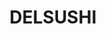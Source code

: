 ---
layout: place
title: "DELSUSHI"
permalink: /california/la-jolla/delsushi.html
stateAbbr: CA
stateName: California
cityName: La Jolla
seo:
  name: "DELSUSHI"
  type: Restaurant
  links: https://www.delsushiorder.com/
description: "Focused menu of sushi rolls from basic to deluxe offered for takeout or delivery only. DELSUSHI serves delicious sushi in La Jolla, California. Try fresh Japanese dishes for a great dining experience. Available for takeout, delivery, lunch, and dinner."
place_id: ChIJZwtuB84G3IARWhwYN_9SiQs
photos:
  - name: >-
      places/ChIJZwtuB84G3IARWhwYN_9SiQs/photos/AeeoHcIBHpcebNtKgWU1Gn2iQ0DVxnz_aTdg5Vfk0RhexLf3oqbVG5bSpS_yUKCWnZ2DvEOmw1B-VupWSef3DtZkCOfIrJvmVQshHs7xMpE5RmYxqCDRR-n7VRg9o8Tex_ik_juln5yB_ymRIWmy4mYKA-u_Qceq1B7Af6q0aSHHvHQ6K6wYcsU662gX2WA0BDJGtU_K-4alEnDYvQBxfKbwaiDzssdb2AYyewYL8LcPVhxVtZ5HHdTSFDpsqQt6rgxuRW4RMZV6PmiBmEC9SLjhs6cMujNtsh01ZX1DmEk41vgY4rF4QeJisrr_oUwWOAy9feoT14H0bj6Gr7qxV2EJ91IpCzo_uvReBdow3aVnIcV6Nc-Oa2T-4VejgNcMoPhAu1u_Flkf9DiDRsWcUMXMfAjF3uwaO9q1_NY_6NJKFS3Akg
    widthPx: 1704
    heightPx: 1211
    authorAttributions:
      - displayName: Adha Fawwaz
        uri: https://maps.google.com/maps/contrib/100057273569564257669
        photoUri: >-
          https://lh3.googleusercontent.com/a-/ALV-UjVhFbsaYfIvYmf_0AdDhfuVxmJ-ezWBAq20Wc-bgbVO19WLI2T-=s100-p-k-no-mo
    flagContentUri: >-
      https://www.google.com/local/imagery/report/?cb_client=maps_api_places.places_api&image_key=!1e10!2sCIHM0ogKEICAgMCI6_b7GQ&hl=en-US
    googleMapsUri: >-
      https://www.google.com/maps/place//data=!3m4!1e2!3m2!1sCIHM0ogKEICAgMCI6_b7GQ!2e10!4m2!3m1!1s0x80dc06ce076e0b67:0xb8952ff37181c5a
  - name: >-
      places/ChIJZwtuB84G3IARWhwYN_9SiQs/photos/AeeoHcJhuf94z1-ycj4yVu6iNp02T9IP-edGrjWjAznuuRdYiJ9ZQlg0fzHu86YX-xVAwgvch-vIWURAqF-6Lzg_IPjlZ4_OeAgbdR98CIqDjZZAWVwAKzK0fLcvYSj8jx27aIkjT93fplCwRl5JgEhFevMmSKFT0OBpeoEOi-3Ng03b-A4lK2ENLZdJrsmuv1sdx4mTqu1ee45nAKlXjIvYbXzhaIcNDVFWbgcHQM0qVL0f4ksX9k-ol9CsRW-jNeztmlBRbF6lMsakNACe7nYPwn2I5Y83KrgxWo-L_s188Chklg
    widthPx: 3024
    heightPx: 4032
    authorAttributions:
      - displayName: DELSUSHI
        uri: https://maps.google.com/maps/contrib/112473521463271839851
        photoUri: >-
          https://lh3.googleusercontent.com/a/ACg8ocIq9KPuBeMVdjyJRVGfxsahlQEjd3BX0Hf73uJkmBWTVP5E_g=s100-p-k-no-mo
    flagContentUri: >-
      https://www.google.com/local/imagery/report/?cb_client=maps_api_places.places_api&image_key=!1e10!2sAF1QipNpl-FWdSPEOFWOXJy5ZIOFHh373DNai75SfqC_&hl=en-US
    googleMapsUri: >-
      https://www.google.com/maps/place//data=!3m4!1e2!3m2!1sAF1QipNpl-FWdSPEOFWOXJy5ZIOFHh373DNai75SfqC_!2e10!4m2!3m1!1s0x80dc06ce076e0b67:0xb8952ff37181c5a
  - name: >-
      places/ChIJZwtuB84G3IARWhwYN_9SiQs/photos/AeeoHcJq5Qo09AZJx1eFmKz_Y-UcQ8YcTHvpj-YLLyy8lMxvDUodqP0kYFCc-9yCGOEIIbxCJa18jHvdTU8O6nX2bjBZs50_E8FJqotcU6zQW_yIvcQXQw5B65rX5N-C3As1Wa66Dbrf-y3PlAo0WnlxtoSR0JCdmpL_57bZslvdqXwdAlui6UQXlyvTBjOuPoWKDqwE2uBwcMX8g0hnpfhrPeVtTp0mHMadvf-QSKh_34wxzCP11VcgdclAdpX8m2stAIh1nvxl7ECoaj1jtFK316scDF6-1_kw-P-3IpQVnHFkqfZ70LAP_8FkOyzvyXBFm-2jk6F92O3tdsjoP9HjXilfTHh0HlKfuUeGak0gI0KmScN8dA8PxHMyZlD7f3NHd3uxkqoOeKh8MuqmeVXWKIcRilS0m-kFbNv9aVh_tQFJAiI
    widthPx: 3024
    heightPx: 4032
    authorAttributions:
      - displayName: Dee
        uri: https://maps.google.com/maps/contrib/118388980036689736251
        photoUri: >-
          https://lh3.googleusercontent.com/a-/ALV-UjXVeMOYdfBcqVu2j6C2pbj5a_Sw99i0QVICEW4xWxQ6-VzF9geR=s100-p-k-no-mo
    flagContentUri: >-
      https://www.google.com/local/imagery/report/?cb_client=maps_api_places.places_api&image_key=!1e10!2sCIHM0ogKEICAgID2mbGLnAE&hl=en-US
    googleMapsUri: >-
      https://www.google.com/maps/place//data=!3m4!1e2!3m2!1sCIHM0ogKEICAgID2mbGLnAE!2e10!4m2!3m1!1s0x80dc06ce076e0b67:0xb8952ff37181c5a
  - name: >-
      places/ChIJZwtuB84G3IARWhwYN_9SiQs/photos/AeeoHcI84aVnf4glIYtBRyNGK9gNgzeok9AERU5nzZ6u6JXgUl1qZMDvDa1lLUsXcUD0CngOs6Q0jV03xg2ee8jZ4vd9Z9VFSwhBn_zmoUawCWmy9bst8NMa-3pUl6huRGJtQg4GK8lQNEo0ReagB9wTDYMj8qWsaIXrOyvqMYTZjK10pjAHo_4gSP1YMh0RgU3FIUXBZ-B440TfpWazlCnaONLKkbb3Tg05ta3EAXXmbinAQUrh2hocHLmF0AVq5eqdI_Uw3c1-xET8mG-uhRaR3TnakJAE1qDFSpSlUdrd0vPPJg
    widthPx: 3024
    heightPx: 4032
    authorAttributions:
      - displayName: DELSUSHI
        uri: https://maps.google.com/maps/contrib/112473521463271839851
        photoUri: >-
          https://lh3.googleusercontent.com/a/ACg8ocIq9KPuBeMVdjyJRVGfxsahlQEjd3BX0Hf73uJkmBWTVP5E_g=s100-p-k-no-mo
    flagContentUri: >-
      https://www.google.com/local/imagery/report/?cb_client=maps_api_places.places_api&image_key=!1e10!2sAF1QipNKcMt7TsLhmsd6cjZ2vGSlD4T_gMAtNJtT4k8H&hl=en-US
    googleMapsUri: >-
      https://www.google.com/maps/place//data=!3m4!1e2!3m2!1sAF1QipNKcMt7TsLhmsd6cjZ2vGSlD4T_gMAtNJtT4k8H!2e10!4m2!3m1!1s0x80dc06ce076e0b67:0xb8952ff37181c5a
  - name: >-
      places/ChIJZwtuB84G3IARWhwYN_9SiQs/photos/AeeoHcJQIi57kczfTiv4_qvHonyhqcBVVGHgG1tgsZEhKdSSEYETAY6wJfm4FqxMv48lGJKeNNHD5F1MoNX5k00Ay_httojF7dWTlaRYqvKD55JsVaNdcxpXn_FCFNvKkuo_p51MeHg8VxooWx9JQR8vwvEochB6XLKPSJwyi7vjOBzXZgMJa55GEVcLOueYk-0tlbU6XUdIBMPjCCq-2AT5FyU9bCHXY-M_LxXfeKhHYHbHknX2wMHBGIoaB5UdPw3zdXu5JqAHjKMyAlxhDQhyF-0aQe4svjzPUDMtXUD1Omw7lMUm5TywUmomYuyqQL_bHQlsEZzXAf2MTFZf34Q_3tHtAYt-MIBqz3U0nmfeesUQQiKUiot1etvLBUY_7dvLxjk4HwXBJnjeogapTvfE1UuPfe2U2IGHEezJRsn5C12qzL2T
    widthPx: 3000
    heightPx: 4000
    authorAttributions:
      - displayName: Adrian Jao
        uri: https://maps.google.com/maps/contrib/103088095803608805457
        photoUri: >-
          https://lh3.googleusercontent.com/a/ACg8ocIb-5VpVLYJc0aGV9QOGC6uYsl6cgyjZXpR9t36meEKfviu3g=s100-p-k-no-mo
    flagContentUri: >-
      https://www.google.com/local/imagery/report/?cb_client=maps_api_places.places_api&image_key=!1e10!2sCIHM0ogKEICAgICbuZPI9wE&hl=en-US
    googleMapsUri: >-
      https://www.google.com/maps/place//data=!3m4!1e2!3m2!1sCIHM0ogKEICAgICbuZPI9wE!2e10!4m2!3m1!1s0x80dc06ce076e0b67:0xb8952ff37181c5a
  - name: >-
      places/ChIJZwtuB84G3IARWhwYN_9SiQs/photos/AeeoHcJ6S2Xq7ET9an-8njZGS5zaJrfD27wtSQ7QehgnSZ4jgIl93796ngtD1sY8yC27kM_CYabLy3AMZX7Cv74LX7EpEIPJQfU134auU5sEYAA3_n8HZ8QddfPXdBWG7nbaCZ_fQM8J1CP258RwmJenX2Nln9ZKQsxUuUmVx81jd5OtvqbH7vtwV2ncj0ZUrMEEOarAweYcgTrelrd07X28TuOk6cTY_TwF_8Ei32K9jp_HaqMP6rDWV0jLM7L9uYp_1un0V9HUykUAPW8rAD-MSz2bcVtHNskF02oaXZQro46ikKkUoCXPFwHkiY4GgJcqYP_4qz5U18ab9tMrlGMJ3JAOzR5ZJoP-O9Fjeft9TfSkZt6hHwkOwJc_K828urnqfwL--HyaU31mnSAZvCBvfJ0AYqu3XUFYoxNnctgEkhM
    widthPx: 4032
    heightPx: 3024
    authorAttributions:
      - displayName: Arkadiy Berezinets
        uri: https://maps.google.com/maps/contrib/104288987126684074987
        photoUri: >-
          https://lh3.googleusercontent.com/a-/ALV-UjVv8n5L6qsXll44FG-hhFBxQaZgfWTloIPD2kN_LLBJM2UyAd8B=s100-p-k-no-mo
    flagContentUri: >-
      https://www.google.com/local/imagery/report/?cb_client=maps_api_places.places_api&image_key=!1e10!2sCIHM0ogKEICAgID7-IGNHQ&hl=en-US
    googleMapsUri: >-
      https://www.google.com/maps/place//data=!3m4!1e2!3m2!1sCIHM0ogKEICAgID7-IGNHQ!2e10!4m2!3m1!1s0x80dc06ce076e0b67:0xb8952ff37181c5a
  - name: >-
      places/ChIJZwtuB84G3IARWhwYN_9SiQs/photos/AeeoHcLsq0OZGK7Zwkgm0Xk6D4juYVkkn782HsCMCUQIh96ayUtmUcHLSdX8FKlDKoLN7jXOHbQFgh66cSDrAHPvpAiCbg4eLPJsZTWHwUBhdC2IE7ANYkFp1pGiRKBsLZpggrojZcKQuGP7m6hZjJPeLacU4_A9-530TlGQ8Yt9jD_aBEBJPdCjK6FsSV5D4Cksu96l6fzsYJ5mmlNagJ9BHglPfQq2-0Z-iQM4shjsYryjjc3UfQwnb07dcWO-JcKmGzlVSPmCeGqsDiICCaT4yD_4-UDIeEuB2DoeGh1ZD4zgbKc9qaM2eDax12c4XI1w8J2lCYOCkMQUi2MVes9_lNkKaV7Nr1RLHL6kH04Lov5xULVW3fdfpTd9Mudg7yFFbu5CnT93VFl8TocsMYBKs9l2LtGc9c-PMHSjIynim-gHkA
    widthPx: 3024
    heightPx: 3604
    authorAttributions:
      - displayName: Anna
        uri: https://maps.google.com/maps/contrib/102582855670143112013
        photoUri: >-
          https://lh3.googleusercontent.com/a/ACg8ocLhEFYi1-TtcOTT1JdPsc0qOuUzWM2TiW3DmYUMhrAIMd_1ew=s100-p-k-no-mo
    flagContentUri: >-
      https://www.google.com/local/imagery/report/?cb_client=maps_api_places.places_api&image_key=!1e10!2sCIHM0ogKEICAgIC715akXg&hl=en-US
    googleMapsUri: >-
      https://www.google.com/maps/place//data=!3m4!1e2!3m2!1sCIHM0ogKEICAgIC715akXg!2e10!4m2!3m1!1s0x80dc06ce076e0b67:0xb8952ff37181c5a
  - name: >-
      places/ChIJZwtuB84G3IARWhwYN_9SiQs/photos/AeeoHcIwTHyZ4PKL6HyfnFmz59a8z4954-ZDwNNO7aNeYafn7aghOStgTCWTL1CBig5xVYkAo5KwT9OzlikIGHKU3cvR1tJ332iWx0GkfAZvSlPESOp2j6G3o-pQ_F9bpzIJTSinZJDG2IfYoHXXRKxcd3l0tCa0iNd2mtmK8nIMaVUU2LitPrqeOMDNx2oAaarkM9snVPb29A6rrQd4y8q4gjMvoASGYcb787aTjCXASVxAvRhsLsfgZii6ZYpwpVihho7M2s-p25YfrBD9kL3auFHyBU5ZG8Haixz7jNzgnxUf2_M3_-PCf9QH5pGy_gIYneiTYli0eKiScVIppDGzp_DT8rgXCIuiR2EYFvaPK8fBMbfUG4z49kvLDNnxKdg4KiOI1xQWcwS93e4HnYvBUzhEYzgVpTU06i-tMkk7jCuSzQ
    widthPx: 3024
    heightPx: 4032
    authorAttributions:
      - displayName: John Ro
        uri: https://maps.google.com/maps/contrib/114540396766966645114
        photoUri: >-
          https://lh3.googleusercontent.com/a/ACg8ocJkY9kWDFGjflK7AyjuAyut_huS1tw_fEdpBHc2Iswx5UC48S4=s100-p-k-no-mo
    flagContentUri: >-
      https://www.google.com/local/imagery/report/?cb_client=maps_api_places.places_api&image_key=!1e10!2sCIHM0ogKEICAgIDMg4vEdw&hl=en-US
    googleMapsUri: >-
      https://www.google.com/maps/place//data=!3m4!1e2!3m2!1sCIHM0ogKEICAgIDMg4vEdw!2e10!4m2!3m1!1s0x80dc06ce076e0b67:0xb8952ff37181c5a
  - name: >-
      places/ChIJZwtuB84G3IARWhwYN_9SiQs/photos/AeeoHcL-ivdBl6vFiyJP2MMMyl0eL7A3i_XMmjF63dv3oWs-3gTE0Vk_SdQOGU4xudGdWiumpKU4o38k-pTCmjrjvVFoIongn6TuKRGVUlHDdCGBpzXt0aI2MqvnwPg31BkasfXympSHbZsXMRQD71lONhDuDq7WV27jJ8MyX5ydr8lCxjyB4dAHp8-4b1SuXXO0T9CFDwiJ8ZM_EfnsOygFj3m6KZ8lkn3nULvXVPYTtqRiVFRYjJoWO8YOZvKCWvAZcYzuNwhj7840ewIQ_CBkiH-PwGRUMJ1ePi_SG8sJFUhuwYM-RnmdnnDU4440-cYZMyAtXrvuBwNd7Eet7OUFZEgd9AI7ZsVWbwXI7ZNmoTb5I-P19Xg3BuGgCTtn8QmTrBqsHwR-xkR9ZxCiJdzLi6lWbDoniNHO5PniQUzOIhcL4Q
    widthPx: 3024
    heightPx: 4032
    authorAttributions:
      - displayName: John Ro
        uri: https://maps.google.com/maps/contrib/114540396766966645114
        photoUri: >-
          https://lh3.googleusercontent.com/a/ACg8ocJkY9kWDFGjflK7AyjuAyut_huS1tw_fEdpBHc2Iswx5UC48S4=s100-p-k-no-mo
    flagContentUri: >-
      https://www.google.com/local/imagery/report/?cb_client=maps_api_places.places_api&image_key=!1e10!2sCIHM0ogKEICAgICslNahPw&hl=en-US
    googleMapsUri: >-
      https://www.google.com/maps/place//data=!3m4!1e2!3m2!1sCIHM0ogKEICAgICslNahPw!2e10!4m2!3m1!1s0x80dc06ce076e0b67:0xb8952ff37181c5a
  - name: >-
      places/ChIJZwtuB84G3IARWhwYN_9SiQs/photos/AeeoHcKvPTYlCR4oYicqt1AiyJjeI3Aifml54pWnBBcrCrkz1-6yfWVKS9icAQiGP8BGycj-8pQUV33XnrX9ay6WbJp-l8q9XyZ75rpvApWCzvhmIsawrDzR71tH_jfczC3Euk1X87hPHGI6AWqqvNc8N4Xme0S399skCiUWVh9slsroLwrAUtLTxclerNbTYL8bqgU2Szsx1mHR-8O1hUJdFiPAIRVpqpBqQR08w912WR4mW3xrNrpmq5Zmw1txnOb72udURQDxmPxpYCMFySOwUOjBEb1ZmckEbf12kCF8ve1d5-xXC4trmDKfKN8RsqtDOFEX5w0jRLtq4-gMG8K-TSsC7Qwuej86QjYUI3kIX6lf0g4iLZx2aOGqzkYoq3Hb0lqK_jtXsbLP7LaCnBRtzpp50g9A9BUrbw9vYSowQN15UyHR
    widthPx: 3024
    heightPx: 4032
    authorAttributions:
      - displayName: Arkadiy Berezinets
        uri: https://maps.google.com/maps/contrib/104288987126684074987
        photoUri: >-
          https://lh3.googleusercontent.com/a-/ALV-UjVv8n5L6qsXll44FG-hhFBxQaZgfWTloIPD2kN_LLBJM2UyAd8B=s100-p-k-no-mo
    flagContentUri: >-
      https://www.google.com/local/imagery/report/?cb_client=maps_api_places.places_api&image_key=!1e10!2sCIHM0ogKEICAgID7-IGNnQE&hl=en-US
    googleMapsUri: >-
      https://www.google.com/maps/place//data=!3m4!1e2!3m2!1sCIHM0ogKEICAgID7-IGNnQE!2e10!4m2!3m1!1s0x80dc06ce076e0b67:0xb8952ff37181c5a
address: '3251 Holiday Ct #206, La Jolla, CA 92037, USA'
street: '3251 Holiday Ct #206'
city: La Jolla
state: CA
zip: '92037'
country: USA
neighborhood: La Jolla
latitude: '32.869814'
longitude: '-117.232985'
accessibility_options:
  wheelchairAccessibleParking: false
  wheelchairAccessibleEntrance: false
  wheelchairAccessibleRestroom: false
  wheelchairAccessibleSeating: false
business_status: OPERATIONAL
name: DELSUSHI
google_maps_links:
  directionsUri: >-
    https://www.google.com/maps/dir//''/data=!4m7!4m6!1m1!4e2!1m2!1m1!1s0x80dc06ce076e0b67:0xb8952ff37181c5a!3e0
  placeUri: https://maps.google.com/?cid=831286862321032282
  writeAReviewUri: >-
    https://www.google.com/maps/place//data=!4m3!3m2!1s0x80dc06ce076e0b67:0xb8952ff37181c5a!12e1
  reviewsUri: >-
    https://www.google.com/maps/place//data=!4m4!3m3!1s0x80dc06ce076e0b67:0xb8952ff37181c5a!9m1!1b1
  photosUri: >-
    https://www.google.com/maps/place//data=!4m3!3m2!1s0x80dc06ce076e0b67:0xb8952ff37181c5a!10e5
primary_type: Sushi Restaurant
opening_hours:
  regular: null
  current: null
secondary_opening_hours:
  regular:
    weekdayDescriptions: null
    type: null
  current:
    weekdayDescriptions: null
    type: null
phone: (858) 202-1333
price_level: PRICE_LEVEL_INEXPENSIVE
price_range: $10 &ndash; $20
rating: '4.4'
rating_count: 95
website: https://www.delsushiorder.com/
reviews:
  - name: >-
      places/ChIJZwtuB84G3IARWhwYN_9SiQs/reviews/ChdDSUhNMG9nS0VJQ0FnTUNJNl9iN3FRRRAB
    relativePublishTimeDescription: a week ago
    rating: 5
    text:
      text: >-
        Best sushi I’ve ever tried in the states, hands down. The lady working
        was also super nice.
      languageCode: en
    originalText:
      text: >-
        Best sushi I’ve ever tried in the states, hands down. The lady working
        was also super nice.
      languageCode: en
    authorAttribution:
      displayName: Adha Fawwaz
      uri: https://www.google.com/maps/contrib/100057273569564257669/reviews
      photoUri: >-
        https://lh3.googleusercontent.com/a-/ALV-UjVhFbsaYfIvYmf_0AdDhfuVxmJ-ezWBAq20Wc-bgbVO19WLI2T-=s128-c0x00000000-cc-rp-mo
    publishTime: '2025-04-04T20:16:26.850771Z'
    flagContentUri: >-
      https://www.google.com/local/review/rap/report?postId=ChdDSUhNMG9nS0VJQ0FnTUNJNl9iN3FRRRAB&d=17924085&t=1
    googleMapsUri: >-
      https://www.google.com/maps/reviews/data=!4m6!14m5!1m4!2m3!1sChdDSUhNMG9nS0VJQ0FnTUNJNl9iN3FRRRAB!2m1!1s0x80dc06ce076e0b67:0xb8952ff37181c5a
  - name: >-
      places/ChIJZwtuB84G3IARWhwYN_9SiQs/reviews/ChZDSUhNMG9nS0VJQ0FnTURBN3VEUmRnEAE
    relativePublishTimeDescription: 2 months ago
    rating: 5
    text:
      text: >-
        The baked lobster roll is bomb

        and the service is 10/10. The lady that works here is beyond awesome and
        always makes sure our food is prepared well. Highly recommended!!!
      languageCode: en
    originalText:
      text: >-
        The baked lobster roll is bomb

        and the service is 10/10. The lady that works here is beyond awesome and
        always makes sure our food is prepared well. Highly recommended!!!
      languageCode: en
    authorAttribution:
      displayName: Khanh Hong Phuong Nguyen
      uri: https://www.google.com/maps/contrib/105531833519975013294/reviews
      photoUri: >-
        https://lh3.googleusercontent.com/a/ACg8ocIfhvvPbBF37B6HhqlGxjruFwjuPzIOlcQMNM_lQI8lG7LH3w=s128-c0x00000000-cc-rp-mo
    publishTime: '2025-02-09T04:37:18.643513Z'
    flagContentUri: >-
      https://www.google.com/local/review/rap/report?postId=ChZDSUhNMG9nS0VJQ0FnTURBN3VEUmRnEAE&d=17924085&t=1
    googleMapsUri: >-
      https://www.google.com/maps/reviews/data=!4m6!14m5!1m4!2m3!1sChZDSUhNMG9nS0VJQ0FnTURBN3VEUmRnEAE!2m1!1s0x80dc06ce076e0b67:0xb8952ff37181c5a
  - name: >-
      places/ChIJZwtuB84G3IARWhwYN_9SiQs/reviews/ChZDSUhNMG9nS0VJQ0FnSURKMHBydVhBEAE
    relativePublishTimeDescription: a year ago
    rating: 5
    text:
      text: >-
        I ordered the SuperDelSushi, Dragon, Alaskan, and California Crunch
        rolls. They tasted awesome and were big rolls! I highly recommend this
        place for carry out sushi.
      languageCode: en
    originalText:
      text: >-
        I ordered the SuperDelSushi, Dragon, Alaskan, and California Crunch
        rolls. They tasted awesome and were big rolls! I highly recommend this
        place for carry out sushi.
      languageCode: en
    authorAttribution:
      displayName: Dillon Fairclough
      uri: https://www.google.com/maps/contrib/112906472627949944445/reviews
      photoUri: >-
        https://lh3.googleusercontent.com/a/ACg8ocJynU2Kq_QCQcPQ7_J6WHJkuDsf9tRXqao9_iaQRNJrOqQ2KA=s128-c0x00000000-cc-rp-mo-ba3
    publishTime: '2023-07-14T02:25:47.216435Z'
    flagContentUri: >-
      https://www.google.com/local/review/rap/report?postId=ChZDSUhNMG9nS0VJQ0FnSURKMHBydVhBEAE&d=17924085&t=1
    googleMapsUri: >-
      https://www.google.com/maps/reviews/data=!4m6!14m5!1m4!2m3!1sChZDSUhNMG9nS0VJQ0FnSURKMHBydVhBEAE!2m1!1s0x80dc06ce076e0b67:0xb8952ff37181c5a
  - name: >-
      places/ChIJZwtuB84G3IARWhwYN_9SiQs/reviews/ChdDSUhNMG9nS0VJQ0FnSUQ3LUlHTnJRRRAB
    relativePublishTimeDescription: 7 months ago
    rating: 5
    text:
      text: >-
        Very tasty food and very attentive service. We really liked this place.
        It’s really delicious. I highly recommend it!
      languageCode: en
    originalText:
      text: >-
        Very tasty food and very attentive service. We really liked this place.
        It’s really delicious. I highly recommend it!
      languageCode: en
    authorAttribution:
      displayName: Arkadiy Berezinets
      uri: https://www.google.com/maps/contrib/104288987126684074987/reviews
      photoUri: >-
        https://lh3.googleusercontent.com/a-/ALV-UjVv8n5L6qsXll44FG-hhFBxQaZgfWTloIPD2kN_LLBJM2UyAd8B=s128-c0x00000000-cc-rp-mo
    publishTime: '2024-08-21T07:08:22.683524Z'
    flagContentUri: >-
      https://www.google.com/local/review/rap/report?postId=ChdDSUhNMG9nS0VJQ0FnSUQ3LUlHTnJRRRAB&d=17924085&t=1
    googleMapsUri: >-
      https://www.google.com/maps/reviews/data=!4m6!14m5!1m4!2m3!1sChdDSUhNMG9nS0VJQ0FnSUQ3LUlHTnJRRRAB!2m1!1s0x80dc06ce076e0b67:0xb8952ff37181c5a
  - name: >-
      places/ChIJZwtuB84G3IARWhwYN_9SiQs/reviews/ChZDSUhNMG9nS0VJQ0FnSUQybWJHTGJBEAE
    relativePublishTimeDescription: 2 years ago
    rating: 2
    text:
      text: >-
        This place isn’t awful per se but they cheap out on ingredients. I
        ordered 3 rolls and the fish/eel was so thinly sliced I felt cheated.
        These sushi rolls are big but mostly fake crab. The avocado is cut at an
        angle to make it seem like it’s a decent sized piece. But when you turn
        the rolls over you can’t see the avocado on the other side. Prices are
        on the cheaper side and you definitely get what you pay for :/

        I recommend seeking out other sushi options if you want to actually eat
        sushi and not repeated mouthfuls of fake crab.
      languageCode: en
    originalText:
      text: >-
        This place isn’t awful per se but they cheap out on ingredients. I
        ordered 3 rolls and the fish/eel was so thinly sliced I felt cheated.
        These sushi rolls are big but mostly fake crab. The avocado is cut at an
        angle to make it seem like it’s a decent sized piece. But when you turn
        the rolls over you can’t see the avocado on the other side. Prices are
        on the cheaper side and you definitely get what you pay for :/

        I recommend seeking out other sushi options if you want to actually eat
        sushi and not repeated mouthfuls of fake crab.
      languageCode: en
    authorAttribution:
      displayName: Dee
      uri: https://www.google.com/maps/contrib/118388980036689736251/reviews
      photoUri: >-
        https://lh3.googleusercontent.com/a-/ALV-UjXVeMOYdfBcqVu2j6C2pbj5a_Sw99i0QVICEW4xWxQ6-VzF9geR=s128-c0x00000000-cc-rp-mo-ba3
    publishTime: '2022-05-18T23:12:44.853249Z'
    flagContentUri: >-
      https://www.google.com/local/review/rap/report?postId=ChZDSUhNMG9nS0VJQ0FnSUQybWJHTGJBEAE&d=17924085&t=1
    googleMapsUri: >-
      https://www.google.com/maps/reviews/data=!4m6!14m5!1m4!2m3!1sChZDSUhNMG9nS0VJQ0FnSUQybWJHTGJBEAE!2m1!1s0x80dc06ce076e0b67:0xb8952ff37181c5a
parking_options:
  freeParkingLot: true
  freeStreetParking: true
payment_options:
  acceptsCreditCards: true
  acceptsDebitCards: true
  acceptsCashOnly: false
  acceptsNfc: true
allow_dogs: null
curbside_pickup: true
delivery: true
dine_in: true
good_for_children: false
good_for_groups: null
good_for_sports: false
live_music: false
menu_for_children: false
outdoor_seating: null
reservable: null
restroom: null
serves_beer: false
serves_breakfast: null
serves_brunch: null
serves_cocktails: false
serves_coffee: false
serves_dinner: true
serves_dessert: null
serves_lunch: true
serves_vegetarian_food: true
serves_wine: false
takeout: true
summary: >-
  Focused menu of sushi rolls from basic to deluxe offered for takeout or
  delivery only.

---